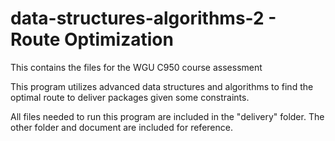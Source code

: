 # data-structures-algorithms-2 - Route Optimization
This contains the files for the WGU C950 course assessment

This program utilizes advanced data structures and algorithms to find the optimal route to deliver packages given some constraints. 

All files needed to run this program are included in the "delivery" folder. The other folder and document are included for reference.
